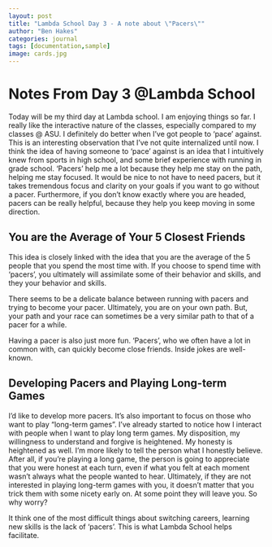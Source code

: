 ```yaml
---
layout: post
title: "Lambda School Day 3 - A note about \"Pacers\""
author: "Ben Hakes"
categories: journal
tags: [documentation,sample]
image: cards.jpg
---
```


# Notes From Day 3 \@Lambda School

Today will be my third day at Lambda school. I am enjoying things so far. I really like the interactive nature of the classes, especially compared to my classes @ ASU. I definitely do better when I’ve got people to ‘pace’ against. This is an interesting observation that I’ve not quite internalized until now. I think the idea of having someone to ‘pace’ against is an idea that I intuitively knew from sports in high school, and some brief experience with running in grade school. ‘Pacers’ help me a lot because they help me stay on the path, helping me stay focused. It would be nice to not have to need pacers, but it takes tremendous focus and clarity on your goals if you want to go without a pacer. Furthermore, if you don’t know exactly where you are headed, pacers can be really helpful, because they help you keep moving in some direction.

## You are the Average of Your 5 Closest Friends

This idea is closely linked with the idea that you are the average of the 5 people that you spend the most time with. If you choose to spend time with ‘pacers’, you ultimately will assimilate some of their behavior and skills, and they your behavior and skills.

There seems to be a delicate balance between running with pacers and trying to become your pacer. Ultimately, you are on your own path. But, your path and your race can sometimes be a very similar path to that of a pacer for a while.

Having a pacer is also just more fun. ‘Pacers’, who we often have a lot in common with, can quickly become close friends. Inside jokes are well-known.

## Developing Pacers and Playing Long-term Games

I’d like to develop more pacers. It’s also important to focus on those who want to play “long-term games”. I’ve already started to notice how I interact with people when I want to play long term games. My disposition, my willingness to understand and forgive is heightened. My honesty is heightened as well. I’m more likely to tell the person what I honestly believe. After all, if you’re playing a long game, the person is going to appreciate that you were honest at each turn, even if what you felt at each moment wasn’t always what the people wanted to hear. Ultimately, if they are not interested in playing long-term games with you, it doesn’t matter that you trick them with some nicety early on. At some point they will leave you. So why worry?

It think one of the most difficult things about switching careers, learning new skills is the lack of ‘pacers’. This is what Lambda School helps facilitate.
